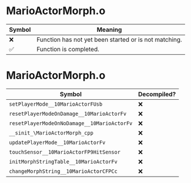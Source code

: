 # MarioActorMorph.o
| Symbol | Meaning 
| ------------- | ------------- 
| :x: | Function has not yet been started or is not matching. 
| :white_check_mark: | Function is completed. 


# MarioActorMorph.o
| Symbol | Decompiled? |
| ------------- | ------------- |
| `setPlayerMode__10MarioActorFUsb` | :x: |
| `resetPlayerModeOnDamage__10MarioActorFv` | :x: |
| `resetPlayerModeOnNoDamage__10MarioActorFv` | :x: |
| `__sinit_\MarioActorMorph_cpp` | :x: |
| `updatePlayerMode__10MarioActorFv` | :x: |
| `touchSensor__10MarioActorFP9HitSensor` | :x: |
| `initMorphStringTable__10MarioActorFv` | :x: |
| `changeMorphString__10MarioActorCFPCc` | :x: |
